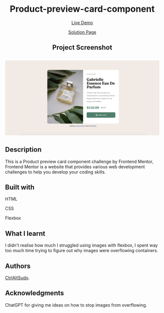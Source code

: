 <h1 align="center">Product-preview-card-component</h1>
<p align="center"> <a align="center" href="https://ctrlaltsudo.github.io/FM-QR-code-component">Live Demo</a><p>
<p align="center"> <a align="center" href="https://www.frontendmentor.io/solutions/product-preview-card-component-I2MQmRTOpy">Solution Page</a><p>
<h2 align="center">Project Screenshot<h2>
<p align="center">
  <img src="./images/screenshot.png"></img>
</p>

## Description

This is a Product preview card component challenge by Frontend Mentor, Frontend Mentor is a website that provides various web development challenges to help you develop your coding skills.

## Built with 

<p>HTML<p>
<p>CSS<p>
<p>Flexbox<p>

## What I learnt 
I didn't realise how much I struggled using images with flexbox, I spent way too much time trying to figure out why images were overflowing containers.

## Authors

<a href="https://github.com/CtrlAltSudo">CtrlAltSudo</a>.

## Acknowledgments

ChatGPT for giving me ideas on how to stop images from overflowing.